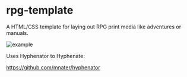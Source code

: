 # rpg-template

A HTML/CSS template for laying out RPG print media like adventures or manuals.

![example](https://github.com/cskau/rpg-template/example.png)

Uses Hyphenator to Hyphenate:

https://github.com/mnater/hyphenator
